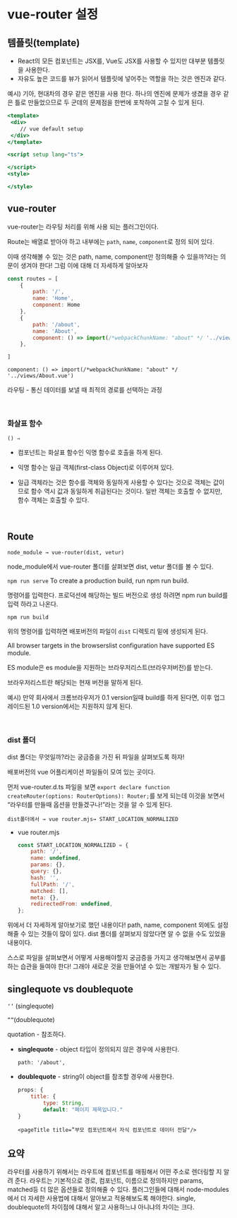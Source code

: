 # vue-router 설정

## 템**플릿(template)**

- React의 모든 컴포넌트는 JSX를, Vue도 JSX를 사용할 수 있지만 대부분 템플릿을 사용한다.
- 자유도 높은 코드를 뷰가 읽어서 템플릿에 넣어주는 역할을 하는 것은 엔진과 같다.

예시) 기아, 현대차의 경우 같은 엔진을 사용 한다. 하나의 엔진에 문제가 생겼을 경우 같은 틀로 만들었으므로 두 군데의 문제점을 한번에 포착하여 고칠 수 있게 된다.

```jsx
<template>
 <div>
    // vue default setup
 </div>
</template>

<script setup lang="ts">

</script>
<style>

</style>
```

## vue-router

vue-router는 라우팅 처리를 위해 사용 되는 플러그인이다.

Route는 배열로 받아야 하고 내부에는 `path`, `name`, `component`로 정의 되어 있다.

이때 생각해볼 수 있는 것은 path, name, component만 정의해줄 수 있을까?라는 의문이 생겨야 한다! 그럼 이에 대해 더 자세하게 알아보자

```jsx
const routes = [
	{
		path: '/',
		name: 'Home',
		component: Home
	},
	{
		path: '/about',
		name: 'About',
		component: () => import(/*webpackChunkName: "about" */ '../views/About.vue')
	},

]
```

`component: () => import(/*webpackChunkName: "about" */ '../views/About.vue')`

라우팅 - 통신 데이터를 보낼 때 최적의 경로를 선택하는 과정

<br/>

### 화살표 함수

`() ⇒`

- 컴포넌트는 화살표 함수인 익명 함수로 호출을 하게 된다.

- 익명 함수는 일급 객체(first-class Object)로 이루어져 있다.

- 일급 객체라는 것은 함수를 객체와 동일하게 사용할 수 있다는 것으로 객체는 값이므로 함수 역시 값과 동일하게 취급된다는 것이다. 일반 객체는 호출할 수 없지만, 함수 객체는 호출할 수 있다.

<br/>

## Route

`node_module → vue-router(dist, vetur)`

node_module에서 vue-router 폴더를 살펴보면 dist, vetur 폴더를 볼 수 있다.

`npm run serve`
To create a production build, run npm run build.

명령어를 입력한다. 프로덕션에 해당하는 빌드 버전으로 생성 하려면 npm run build를 입력 하라고 나온다.

`npm run build`

위의 명령어를 입력하면 배포버전의 파일이 `dist` 디렉토리 밑에 생성되게 된다.

All browser targets in the browserslist configuration have supported ES module.

ES module은 es module을 지원하는 브라우저리스트(브라우저버전)를 받는다.

브라우저리스트란 해당되는 현재 버전을 말하게 된다.

예시) 만약 회사에서 크롬브라우저가 0.1 version일때 build를 하게 된다면, 이후 업그레이드된 1.0 version에서는 지원하지 않게 된다.

<br/>

### dist 폴더

dist 폴더는 무엇일까?라는 궁금증을 가진 뒤 파일을 살펴보도록 하자!

배포버전의 vue 어플리케이션 파일들이 모여 있는 곳이다.

먼저 vue-router.d.ts 파일을 보면 `export declare function createRouter(options: RouterOptions): Router;`를 보게 되는데 이것을 보면서 “라우터를 만들때 옵션을 만들겠구나!”라는 것을 알 수 있게 된다.

`dist폴더에서 → vue router.mjs→ START_LOCATION_NORMALIZED` 

- vue router.mjs
    
    ```jsx
    const START_LOCATION_NORMALIZED = {
        path: '/',
        name: undefined,
        params: {},
        query: {},
        hash: '',
        fullPath: '/',
        matched: [],
        meta: {},
        redirectedFrom: undefined,
    };
    ```
    

위에서 더 자세하게 알아보기로 했던 내용이다! path, name, component 외에도 설정해줄 수 있는 것들이 많이 있다. dist 폴더를 살펴보지 않았다면 알 수 없을 수도 있었을 내용이다.

스스로 파일을 살펴보면서 어떻게 사용해야할지 궁금증을 가지고 생각해보면서 공부를 하는 습관을 들여야 한다! 그래야 새로운 것을 만들어낼 수 있는 개발자가 될 수 있다.

## singlequote vs doublequote

`‘’` (singlequote)

`””`(doublequote)

quotation - 참조하다.

- **singlequote** - object 타입이 정의되지 않은 경우에 사용한다.
    
    `path: '/about',`
    
- **doublequote** - string이 object를 참조할 경우에 사용한다.
    
    ```jsx
    props: {
    	title: {
    		type: String,
    		default: "페이지 제목입니다."
    }
    ```
    
    `<pageTitle title=”부모 컴포넌트에서 자식 컴포넌트로 데이터 전달"/>`
    

## 요약

라우터를 사용하기 위해서는 라우트에 컴포넌트를 매핑해서 어떤 주소로 렌더링할 지 알려 준다. 
라우트는 기본적으로 경로, 컴포넌트, 이름으로 정의하지만 params, matched등 더 많은 옵션들로 정의해줄 수 있다. 
플러그인들에 대해서 node-modules에서 더 자세한 사용법에 대해서 알아보고 적용해보도록 해야한다. single, doublequote의 차이점에 대해서 알고 사용하느냐 아니냐의 차이는 크다.
